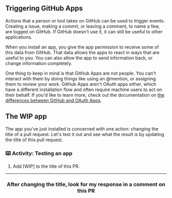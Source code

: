 ## Triggering GitHub Apps

Actions that a person or tool takes on GitHub can be used to trigger events. Creating a issue, making a commit, or leaving a comment, to name a few, are logged on GitHub. If GitHub doesn't use it, it can still be useful to other applications.

When you install an app, you give the app permission to receive some of this data from GitHub. That data allows the apps to react in ways that are useful to you. You can also allow the app to send information back, or change information completely.

One thing to keep in mind is that GitHub Apps are not people. You can't interact with them by doing things like using an @mention, or assigning them to review your work. GitHub Apps aren't OAuth apps either, which have a different installation flow and often require machine users to act on their behalf. If you'd like to learn more, check out the documentation on [the differences between GitHub and OAuth Apps](https://developer.github.com/apps/differences-between-apps/).

## The WIP app

The app you've just installed is concerned with one action: changing the title of a pull request. Let's test it out and see what the result is by updating the title of this pull request.  

### :keyboard: Activity: Testing an app

1. Add [WIP] to the title of this PR.

<hr>
<h3 align="center">After changing the title, look for my response in a comment on this PR</h3>
